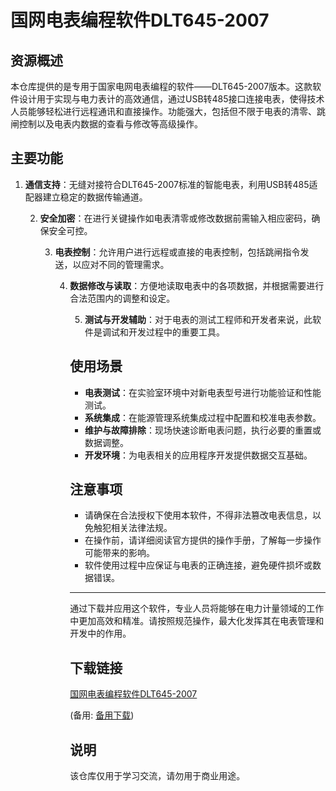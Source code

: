 # 国网电表编程软件DLT645-2007

## 资源概述

本仓库提供的是专用于国家电网电表编程的软件——DLT645-2007版本。这款软件设计用于实现与电力表计的高效通信，通过USB转485接口连接电表，使得技术人员能够轻松进行远程通讯和直接操作。功能强大，包括但不限于电表的清零、跳闸控制以及电表内数据的查看与修改等高级操作。

## 主要功能

1. **通信支持**：无缝对接符合DLT645-2007标准的智能电表，利用USB转485适配器建立稳定的数据传输通道。

   2. **安全加密**：在进行关键操作如电表清零或修改数据前需输入相应密码，确保安全可控。

      3. **电表控制**：允许用户进行远程或直接的电表控制，包括跳闸指令发送，以应对不同的管理需求。

         4. **数据修改与读取**：方便地读取电表中的各项数据，并根据需要进行合法范围内的调整和设定。

            5. **测试与开发辅助**：对于电表的测试工程师和开发者来说，此软件是调试和开发过程中的重要工具。

            ## 使用场景

            - **电表测试**：在实验室环境中对新电表型号进行功能验证和性能测试。
            - **系统集成**：在能源管理系统集成过程中配置和校准电表参数。
            - **维护与故障排除**：现场快速诊断电表问题，执行必要的重置或数据调整。
            - **开发环境**：为电表相关的应用程序开发提供数据交互基础。

            ## 注意事项

            - 请确保在合法授权下使用本软件，不得非法篡改电表信息，以免触犯相关法律法规。
            - 在操作前，请详细阅读官方提供的操作手册，了解每一步操作可能带来的影响。
            - 软件使用过程中应保证与电表的正确连接，避免硬件损坏或数据错误。

            ---

            通过下载并应用这个软件，专业人员将能够在电力计量领域的工作中更加高效和精准。请按照规范操作，最大化发挥其在电表管理和开发中的作用。

            ## 下载链接
            [国网电表编程软件DLT645-2007](https://pan.quark.cn/s/f69d72cafb44) 

            (备用: [备用下载](https://pan.baidu.com/s/1rvpg3RE8V2EXONBzxm2Ebg?pwd=1234))

            ## 说明

            该仓库仅用于学习交流，请勿用于商业用途。
